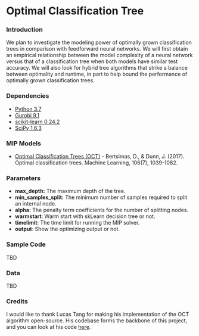 # Optimal Classification Tree
 
### Introduction

We plan to investigate the modeling power of optimally grown classification trees in comparison with feedforward neural networks. We will first obtain an empirical relationship between the model complexity of a neural network versus that of a classification tree when both models have similar test accuracy. We will also look for hybrid tree algorithms that strike a balance between optimality and runtime, in part to help bound the performance of optimally grown classification trees.

### Dependencies

* [Python 3.7](https://www.python.org/)
* [Gurobi 9.1](https://www.gurobi.com/)
* [scikit-learn 0.24.2](https://scikit-learn.org/)
* [SciPy 1.6.3](https://www.scipy.org/)

### MIP Models

- [Optimal Classification Trees (OCT)](https://link.springer.com/article/10.1007/s10994-017-5633-9) - Bertsimas, D., & Dunn, J. (2017). Optimal classification trees. Machine Learning, 106(7), 1039-1082.

### Parameters

- **max_depth:** The maximum depth of the tree.
- **min_samples_split:** The minimum number of samples required to split an internal node.
- **alpha:** The penalty term coefficients for the number of splitting nodes.
- **warmstart**: Warm start with skLearn decision tree or not.
- **timelimit**: The time limit for running the MIP solver.
- **output**: Show the optimizing output or not.

### Sample Code

TBD

### Data

TBD

### Credits

I would like to thank Lucas Tang for making his implementation of the OCT algorithm open-source. His codebase forms the backbone of this project, and you can look at his code [here](https://github.com/LucasBoTang/MIP_Decision_Tree/blob/main/Report.pdf).